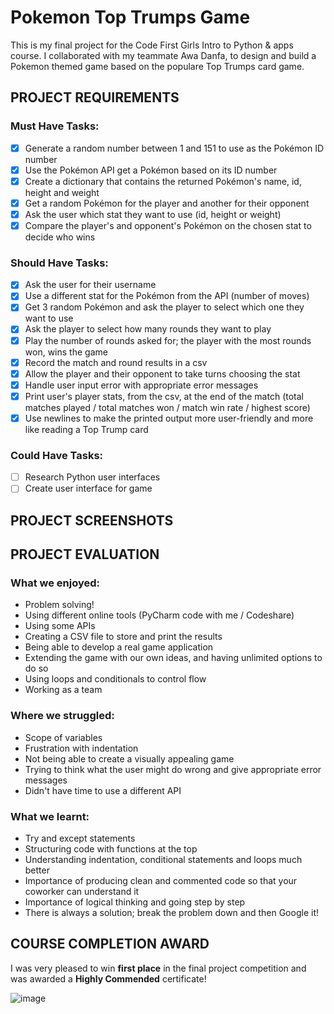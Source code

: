 # Pokemon Top Trumps Game

This is my final project for the Code First Girls Intro to Python & apps course.  I collaborated with my teammate Awa Danfa, to design and build a Pokemon themed game based on the populare Top Trumps card game.

## PROJECT REQUIREMENTS

### Must Have Tasks:
- [x] Generate a random number between 1 and 151 to use as the Pokémon ID number
- [x] Use the Pokémon API get a Pokémon based on its ID number
- [x] Create a dictionary that contains the returned Pokémon's name, id, height and weight
- [x] Get a random Pokémon for the player and another for their opponent
- [x] Ask the user which stat they want to use (id, height or weight)
- [x] Compare the player's and opponent's Pokémon on the chosen stat to decide who wins

### Should Have Tasks:
- [x] Ask the user for their username
- [x] Use a different stat for the Pokémon from the API (number of moves)
- [x] Get 3 random Pokémon and ask the player to select which one they want to use
- [x] Ask the player to select how many rounds they want to play
- [x] Play the number of rounds asked for; the player with the most rounds won, wins the game
- [x] Record the match and round results in a csv
- [x] Allow the player and their opponent to take turns choosing the stat
- [x] Handle user input error with appropriate error messages
- [x] Print user's player stats, from the csv, at the end of the match (total matches played / total matches won / match win rate / highest score)
- [x] Use newlines to make the printed output more user-friendly and more like reading a Top Trump card

### Could Have Tasks:
- [ ] Research Python user interfaces
- [ ] Create user interface for game

## PROJECT SCREENSHOTS

## PROJECT EVALUATION

### What we enjoyed:
- Problem solving!
- Using different online tools (PyCharm code with me / Codeshare)
- Using some APIs
- Creating a CSV file to store and print the results
- Being able to develop a real game application
- Extending the game with our own ideas, and having unlimited options to do so
- Using loops and conditionals to control flow
- Working as a team

### Where we struggled:
- Scope of variables
- Frustration with indentation
- Not being able to create a visually appealing game
- Trying to think what the user might do wrong and give appropriate error messages
- Didn't have time to use a different API

### What we learnt:
- Try and except statements
- Structuring code with functions at the top
- Understanding indentation, conditional statements and loops much better
- Importance of producing clean and commented code so that your coworker can understand it
- Importance of logical thinking and going step by step
- There is always a solution; break the problem down and then Google it!

## COURSE COMPLETION AWARD

I was very pleased to win **first place** in the final project competition and was awarded a **Highly Commended** certificate!

![image](https://user-images.githubusercontent.com/107806810/210856267-cabb4606-a374-4d4c-88ec-0644c8891eb3.png)

